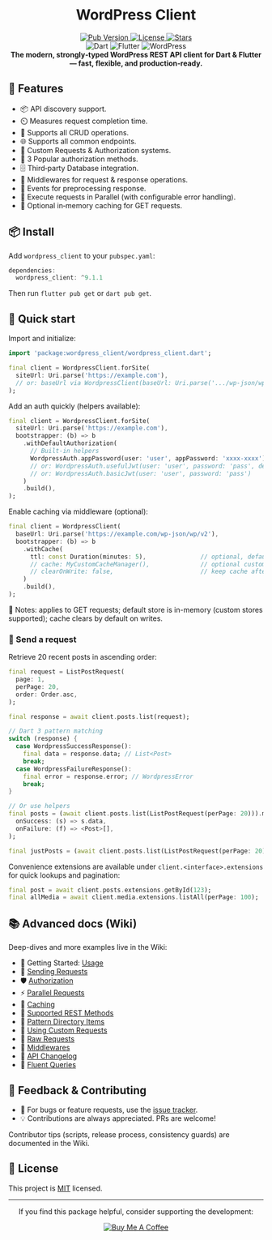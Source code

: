 <div align="center">
  <h1>WordPress Client</h1>

  <p align="center">
    <a href="https://pub.dev/packages/wordpress_client">
      <img src="https://img.shields.io/pub/v/wordpress_client?color=blueviolet" alt="Pub Version"/>
    </a>
    <a href="https://github.com/ArunPrakashG/wordpress_client/blob/master/LICENSE">
      <img src="https://img.shields.io/github/license/ArunPrakashG/wordpress_client?color=blue" alt="License"/>
    </a>
    <a href="https://github.com/ArunPrakashG/wordpress_client/stargazers">
      <img src="https://img.shields.io/github/stars/ArunPrakashG/wordpress_client?style=social" alt="Stars"/>
    </a>
    <br>
    <img src="https://img.shields.io/badge/dart-%230175C2.svg?style=for-the-badge&logo=dart&logoColor=white" alt="Dart"/>
    <img src="https://img.shields.io/badge/Flutter-%2302569B.svg?style=for-the-badge&logo=Flutter&logoColor=white" alt="Flutter"/>
    <img src="https://img.shields.io/badge/WordPress-%23117AC9.svg?style=for-the-badge&logo=WordPress&logoColor=white" alt="WordPress"/>
    <br>
    <b>The modern, strongly‑typed WordPress REST API client for Dart & Flutter — fast, flexible, and production‑ready.</b>
  </p>
</div>

## 🚀 Features

- 📦 API discovery support.
- ⏲️ Measures request completion time.
- 📝 Supports all CRUD operations.
- 🌐 Supports all common endpoints.
- 🎨 Custom Requests & Authorization systems.
- 🔐 3 Popular authorization methods.
- 🗄️ Third‑party Database integration.
- 🔧 Middlewares for request & response operations.
- 🎣 Events for preprocessing response.
- 🚀 Execute requests in Parallel (with configurable error handling).
- 🧠 Optional in‑memory caching for GET requests.

## 📦 Install

Add `wordpress_client` to your `pubspec.yaml`:

```dart
dependencies:
  wordpress_client: ^9.1.1
```

Then run `flutter pub get` or `dart pub get`.

## 🔧 Quick start

Import and initialize:

```dart
import 'package:wordpress_client/wordpress_client.dart';

final client = WordpressClient.forSite(
  siteUrl: Uri.parse('https://example.com'),
  // or: baseUrl via WordpressClient(baseUrl: Uri.parse('.../wp-json/wp/v2'))
);
```

Add an auth quickly (helpers available):

```dart
final client = WordpressClient.forSite(
  siteUrl: Uri.parse('https://example.com'),
  bootstrapper: (b) => b
    .withDefaultAuthorization(
      // Built-in helpers
      WordpressAuth.appPassword(user: 'user', appPassword: 'xxxx-xxxx'),
      // or: WordpressAuth.usefulJwt(user: 'user', password: 'pass', device: 'device-id')
      // or: WordpressAuth.basicJwt(user: 'user', password: 'pass')
    )
    .build(),
);
```

Enable caching via middleware (optional):

```dart
final client = WordpressClient(
  baseUrl: Uri.parse('https://example.com/wp-json/wp/v2'),
  bootstrapper: (b) => b
    .withCache(
      ttl: const Duration(minutes: 5),               // optional, default 1 minute
      // cache: MyCustomCacheManager(),              // optional custom store
      // clearOnWrite: false,                        // keep cache after POST/PUT/PATCH/DELETE
    )
    .build(),
);
```

📝 Notes: applies to GET requests; default store is in-memory (custom stores supported); cache clears by default on writes.

### 📩 Send a request

Retrieve 20 recent posts in ascending order:

```dart
final request = ListPostRequest(
  page: 1,
  perPage: 20,
  order: Order.asc,
);

final response = await client.posts.list(request);

// Dart 3 pattern matching
switch (response) {
  case WordpressSuccessResponse():
    final data = response.data; // List<Post>
    break;
  case WordpressFailureResponse():
    final error = response.error; // WordpressError
    break;
}

// Or use helpers
final posts = (await client.posts.list(ListPostRequest(perPage: 20))).map(
  onSuccess: (s) => s.data,
  onFailure: (f) => <Post>[],
);

final justPosts = (await client.posts.list(ListPostRequest(perPage: 20))).dataOrThrow();
```

Convenience extensions are available under `client.<interface>.extensions` for quick lookups and pagination:

```dart
final post = await client.posts.extensions.getById(123);
final allMedia = await client.media.extensions.listAll(perPage: 100);
```

## 📚 Advanced docs (Wiki)

Deep-dives and more examples live in the Wiki:

- 🧭 Getting Started: [Usage](https://github.com/ArunPrakashG/wordpress_client/wiki/Usage)
- 📩 [Sending Requests](https://github.com/ArunPrakashG/wordpress_client/wiki/Sending-Requests)
- 🛡 [Authorization](https://github.com/ArunPrakashG/wordpress_client/wiki/Authorization)
- ⚡ [Parallel Requests](https://github.com/ArunPrakashG/wordpress_client/wiki/Parallel-Requests)
- 🧠 [Caching](https://github.com/ArunPrakashG/wordpress_client/wiki/Caching)
- 🔗 [Supported REST Methods](https://github.com/ArunPrakashG/wordpress_client/wiki/Supported-REST-Methods)
- 🧩 [Pattern Directory Items](https://github.com/ArunPrakashG/wordpress_client/wiki/Pattern-Directory-Items)
- 🧰 [Using Custom Requests](https://github.com/ArunPrakashG/wordpress_client/wiki/Using-Custom-Requests)
- 🧪 [Raw Requests](https://github.com/ArunPrakashG/wordpress_client/wiki/Raw-Requests)
- 🔄 [Middlewares](https://github.com/ArunPrakashG/wordpress_client/wiki/Middlewares)
- 📜 [API Changelog](https://github.com/ArunPrakashG/wordpress_client/wiki/API-Changelog)
- 🌊 [Fluent Queries](https://github.com/ArunPrakashG/wordpress_client/wiki/Fluent-Queries)

## 🤝 Feedback & Contributing

- 🐛 For bugs or feature requests, use the [issue tracker][tracker].
- 💡 Contributions are always appreciated. PRs are welcome!

Contributor tips (scripts, release process, consistency guards) are documented in the Wiki.

## 📄 License

This project is [MIT](https://github.com/ArunPrakashG/wordpress_client/blob/master/LICENSE) licensed.

---

<div align="center">
  If you find this package helpful, consider supporting the development:

[![Buy Me A Coffee](https://www.buymeacoffee.com/assets/img/custom_images/orange_img.png)](https://www.buymeacoffee.com/arunprakashg)

</div>

[tracker]: https://github.com/ArunPrakashG/wordpress_client/issues
